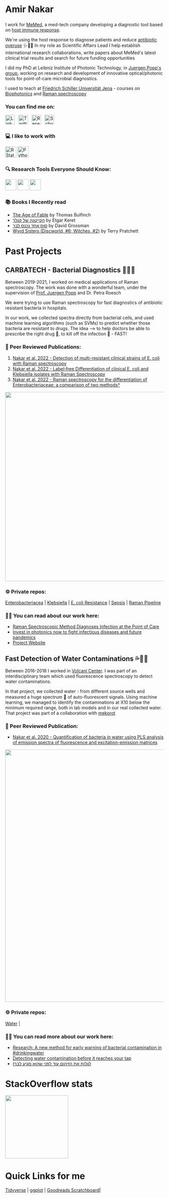 # Amir Nakar
###
              
I work for [MeMed](https://www.me-med.com/), a med-tech company developing a diagnostic tool based on [host immune response](https://en.wikipedia.org/wiki/Immune_response).

We're using the host response to diagnose patients and reduce [antibiotic overuse](https://www.who.int/news-room/fact-sheets/detail/antibiotic-resistance) 🩺💊🦠
In my role as Scientific Affairs Lead I help establish international research collaborations, write papers about MeMed's latest clinical trial results and search for future funding opportunities

I did my PhD  at Leibniz Institute of Photonic Technology, in [Juergen Popp's group](https://www.leibniz-ipht.de/en/research/departments/spectroscopy-and-imaging/overview.html), working on research and development of innovative optical/photonic tools for point-of-care microbial diagnostics. 

I used to teach at [Friedrich Schiller Universität Jena](https://www.ipc.uni-jena.de/en) - courses on [Biophotonics](https://en.wikipedia.org/wiki/Biophotonics) and [Raman spectroscopy](https://en.wikipedia.org/wiki/Raman_spectroscopy)


### You can find me on:


[<img src="https://img.shields.io/badge/LinkedIn-%230077B5.svg?style=flat&logo=linkedin&logoColor=white" alt="LinkedIn" title="LinkedIn" height="30" />][linkedin]
&nbsp;
[<img src="https://img.shields.io/badge/@a_nakar-%231DA1F2.svg??style=flat&logo=Twitter&logoColor=white" alt="Twitter" title="Twitter" height="30" />][Twitter]
&nbsp;
[<img src="https://img.shields.io/badge/ResearchGate-00CCBB?style=flat&logo=ResearchGate&logoColor=white" alt="ResearchGate" title="ResearchGate" height="30" />][ResearchGate]
&nbsp;
[<img src="https://img.shields.io/badge/Scholar-4285f4?style=flat&logo=googlescholar&logoColor=white" alt="Scholar" title="Scholar" height="30" />][Scholar]
&nbsp;

### 💻 I like to work with
[<img src="https://upload.wikimedia.org/wikipedia/commons/thumb/1/1b/R_logo.svg/724px-R_logo.svg.png" alt="RStats" title="RStats" height="35" />](https://www.r-project.org/) [<img src="https://logos-world.net/wp-content/uploads/2021/10/Python-Symbol.png" alt="Python" title="Python" height="35" />](https://www.python.org/)

### 🔍 Research Tools Everyone Should Know:
[<img src="https://miro.medium.com/max/402/1*yKaHeYCgTFvVeBwnRQ3O_w.png?as=webp" height="35">](https://www.connectedpapers.com/)
[<img src="https://biosemantics.erasmusmc.nl/images/jane.png?as=webp" height="35">](https://jane.biosemantics.org/)
[<img src="https://www.zotero.org/support/_media/logo/zotero_512x512x32.png?as=webp" height="35">](https://www.zotero.org)

### 📚 Books I Recently read
<!-- GOODREADS-LIST:START -->
- [The Age of Fable](https://www.goodreads.com/review/show/2036045458?utm_medium=api&utm_source=rss) by Thomas Bulfinch
- [הקייטנה של קנלר](https://www.goodreads.com/review/show/6737039696?utm_medium=api&utm_source=rss) by Etgar Keret
- [סוס אחד נכנס לבר](https://www.goodreads.com/review/show/2379853927?utm_medium=api&utm_source=rss) by David Grossman
- [Wyrd Sisters (Discworld, #6; Witches, #2)](https://www.goodreads.com/review/show/6587951201?utm_medium=api&utm_source=rss) by Terry Pratchett
<!-- GOODREADS-LIST:END -->

# Past Projects
## CARBATECH - Bacterial Diagnostics 💊🔬🦠 
Between 2019-2021, I worked on medical applications of Raman spectroscopy. 
The work was done with a wonderful team, under the supervision of [Prof. Juergen Popp](https://www.ipc.uni-jena.de/en/research+groups/popp+group) and Dr. Petra Roesch

We were trying to use Raman spectroscopy for fast diagnostics of antibiotic resistant bacteria in hospitals. 

In our work, we collected spectra directly from bacterial cells, and used machine learning algorithms (such as SVMs) to predict whether those bacteria are resistant to drugs.
The idea --> to help doctors be able to prescribe the right drug 💊, to kill off the infection 🦠 - FAST!

### 📄 Peer Reviewed Publications:
1. [Nakar et al. 2022 - Detection of multi-resistant clinical strains of E. coli with Raman spectroscopy](https://link.springer.com/article/10.1007/s00216-021-03800-y)
2. [Nakar et al. 2022 - Label‐free Differentiation of clinical E. coli and Klebsiella isolates with Raman Spectroscopy](https://onlinelibrary.wiley.com/doi/10.1002/jbio.202200005)
2. [Nakar et al. 2022 - Raman spectroscopy for the differentiation of Enterobacteriaceae: a comparison of two methods†	](https://pubs.rsc.org/en/content/articlelanding/2022/AN/D2AN00822J)

[<img src="https://media.springernature.com/lw685/springer-static/image/art%3A10.1007%2Fs00216-021-03800-y/MediaObjects/216_2021_3800_Figg_HTML.png" width="600">](https://link.springer.com/article/10.1007/s00216-021-03800-y)


### ⚙ Private repos:
[Enterobacteriacea](https://github.com/amirnakar/EnteroP) |
[Klebsiella](https://github.com/amirnakar/KlebsiellaP)  |
[E. coli Resistance](https://github.com/amirnakar/ColiP) | 
[Sepsis](https://github.com/amirnakar/BloodIso) |
[Raman Pipeline](https://github.com/amirnakar/Raman.Pipeline)

### ✍🏼 You can read about our work here:
* [Raman Spectroscopic Method Diagnoses Infection at the Point of Care](https://www.photonics.com/Articles/Raman_Spectroscopic_Method_Diagnoses_Infection_at/a68097)
* [Invest in photonics now to fight infectious diseases and future pandemics](https://www.euractiv.com/section/health-consumers/opinion/invest-in-photonics-now-to-fight-infectious-diseases-and-future-pandemics/)
* [Project Website](https://www.gesundheitsforschung-bmbf.de/de/carbatech-neuartige-technologien-zur-uberwachung-und-charakterisierung-von-ss-lactamase-und-7935.php)





## Fast Detection of Water Contaminations 💦🌈🧫 
Between 2016-2018 I worked in [Volcani Center](https://www.agri.gov.il/en/units/institutes/8.aspx).
I was part of an interdisciplinary team which used fluorescence spectroscopy to detect water contaminations.

In that project, we collected water 💧 from different source wells and measured a huge spectrum 🌈 of auto-fluorescent signals. 
Using machine learning, we managed to identify the contaminations at X10 below the minimum required range, both in lab models and in our real collected water.
That project was part of a collaboration with [mekorot](https://www.mekorot-int.com/) 
### 📄 Peer Reviewed Publication:
* [Nakar et al. 2020 - Quantification of bacteria in water using PLS analysis of emission spectra of fluorescence and excitation-emission matrices](https://www.sciencedirect.com/science/article/abs/pii/S0043135419309716)

[<img src="https://ars.els-cdn.com/content/image/1-s2.0-S0043135419309716-fx1_lrg.jpg" width="800">](https://www.sciencedirect.com/science/article/abs/pii/S0043135419309716)

### ⚙ Private repos:
[Water](https://github.com/amirnakar/Water) |

### ✍🏼 You can read more about our work here:
* [Research: A new method for early warning of bacterial contamination in #drinkingwater](https://www.linkedin.com/feed/update/urn:li:activity:6721427914832785409/) 
* [Detecting water contamination before it reaches your tap](https://www.israel21c.org/detecting-water-contamination-before-it-reaches-your-tap/)
* [לגלות את הזיהום עוד לפני שהוא מגיע לברז](https://www.haaretz.co.il/blogs/roibetlevi/BLOG-1.9794448)

# StackOverflow stats
[<img height="200px"
  src="https://stackoverflow-card.vercel.app/?userID=11983659&theme=stackoverflow-light"
/>][Stack]

<!--
showLogo: true
theme: [stackoverflow-dark, stackoverflow-light, dracula, ...]
showBorder: true
showIcons: true
showAnimations: true
-->







# Quick Links for me
[Tidyverse](https://github.com/amirnakar/scratchboard/tree/master/Tidyverse%20Course) |
[ggplot](https://github.com/amirnakar/scratchboard/blob/master/PDFs%20and%20Cheatsheets/ggplot%20cheatsheet.pdf) | 
[Goodreads Scratchboard](https://github.com/amirnakar/scratchboard/tree/master/Goodreads)|

<!--
**amirnakar/amirnakar** is a ✨ _special_ ✨ repository because its `README.md` (this file) appears on your GitHub profile.
<script src="https://platform.linkedin.com/badges/js/profile.js" async defer type="text/javascript"></script>
Here are some ideas to get you started:

- 🔭 I’m currently working on ...
- 🌱 I’m currently learning ...
- 👯 I’m looking to collaborate on ...
- 🤔 I’m looking for help with ...
- 💬 Ask me about ...
- 📫 How to reach me: ...
- 😄 Pronouns: ...
- ⚡ Fun fact: ...
-->

 
 
 </details>

[website]: https://www.leibniz-ipht.de/en/author/206/
[twitter]: https://twitter.com/nakar_a
[linkedin]: https://www.linkedin.com/in/amir-nakar/
[Researchgate]: https://www.researchgate.net/profile/Amir_Nakar
[Scholar]: https://scholar.google.com/citations?user=qSmXfbcAAAAJ&hl=iw
[email]: mailto:anakar@ymail.com
[Stack]: https://stackoverflow.com/users/11983659/anakar

 
